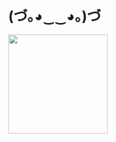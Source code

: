 # (づ｡◕‿‿◕｡)づ

<!--
**Manav437/Manav437** is a ✨ _special_ ✨ repository because its `README.md` (this file) appears on your GitHub profile.

Here are some ideas to get you started:

- 🔭 I’m currently working on ...
- 🌱 I’m currently learning ...
- 👯 I’m looking to collaborate on ...
- 🤔 I’m looking for help with ...
- 💬 Ask me about ...
- 📫 How to reach me: ...
- 😄 Pronouns: ...
- ⚡ Fun fact: ...
-->

<p align="start" display="flex">
<!--   <img style="height:200px" src="https://i.pinimg.com/originals/39/2f/50/392f50c714cf6bf549e5878a913c996d.gif"/> -->
  <img style="height:200px" src="https://i.pinimg.com/originals/c0/cf/b6/c0cfb665498b34c393da96dd23dde9e3.gif"/>
</p>

